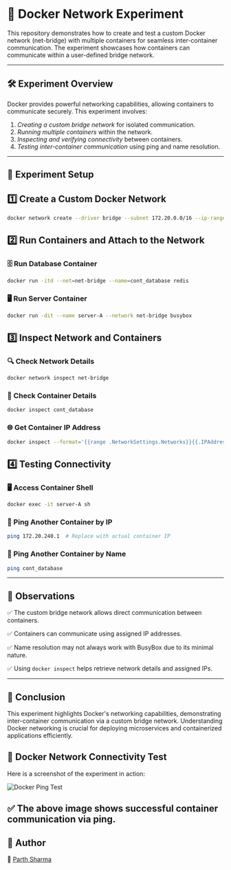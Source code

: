 # 🚀 Docker Network Experiment

This repository demonstrates how to create and test a custom Docker network (net-bridge) with multiple containers for seamless inter-container communication. The experiment showcases how containers can communicate within a user-defined bridge network.

---

## 🛠 Experiment Overview
Docker provides powerful networking capabilities, allowing containers to communicate securely. This experiment involves:
1. *Creating a custom bridge network* for isolated communication.
2. *Running multiple containers* within the network.
3. *Inspecting and verifying connectivity* between containers.
4. *Testing inter-container communication* using ping and name resolution.

---

## 🔧 Experiment Setup


## 1️⃣ Create a Custom Docker Network
```sh
docker network create --driver bridge --subnet 172.20.0.0/16 --ip-range 172.20.240.0/20 net-bridge
```

## 2️⃣ Run Containers and Attach to the Network

### 🗄 Run Database Container
```sh
docker run -itd --net=net-bridge --name=cont_database redis
```

### 🖥 Run Server Container
```sh
docker run -dit --name server-A --network net-bridge busybox
```

## 3️⃣ Inspect Network and Containers

### 🔍 Check Network Details
```sh
docker network inspect net-bridge
```

### 🔎 Check Container Details
```sh
docker inspect cont_database
```

### 🌐 Get Container IP Address
```sh
docker inspect --format='{{range .NetworkSettings.Networks}}{{.IPAddress}}{{end}}' cont_database
```

## 4️⃣ Testing Connectivity

### 🖥 Access Container Shell
```sh
docker exec -it server-A sh
```

### 🔗 Ping Another Container by IP
```sh
ping 172.20.240.1  # Replace with actual container IP
```

### 🔗 Ping Another Container by Name
```sh
ping cont_database
```

---

## 📌 Observations
✅ The custom bridge network allows direct communication between containers.

✅ Containers can communicate using assigned IP addresses.

✅ Name resolution may not always work with BusyBox due to its minimal nature.

✅ Using `docker inspect` helps retrieve network details and assigned IPs.

---

## 🏁 Conclusion
This experiment highlights Docker's networking capabilities, demonstrating inter-container communication via a custom bridge network. Understanding Docker networking is crucial for deploying microservices and containerized applications efficiently.

## 📸 Docker Network Connectivity Test
Here is a screenshot of the experiment in action:

![Docker Ping Test](docker-ping-test.jpg)

✅ The above image shows successful container communication via ping.
---

## 📢 Author
👤 [Parth Sharma](https://github.com/ParthShxrma)